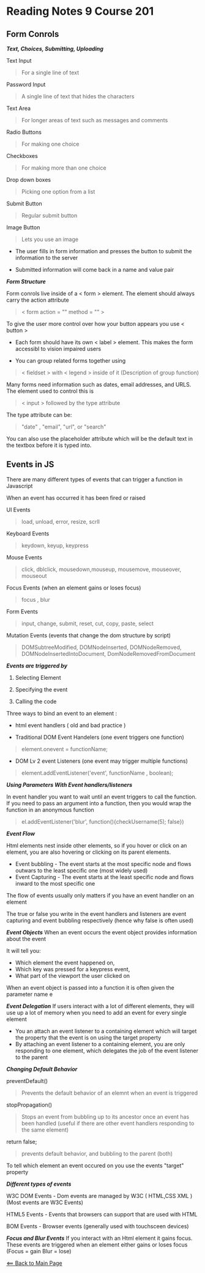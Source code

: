 # Reading Notes 9 Course 201

## Form Conrols

__*Text,  Choices, Submitting, Uploading*__

Text Input
> For a single line of text

Password Input
> A single line of text that hides the characters

Text Area
> For longer areas of text such as messages and comments

Radio Buttons
> For making one choice

Checkboxes
> For making more than one choice

Drop down boxes
> Picking one option from a list

Submit Button
> Regular submit button

Image Button
> Lets you use an image

- The user fills in form information and presses the button to submit the information to the server

- Submitted information will come back in a name and value pair

__*Form Structure*__

Form conrols live inside of a < form > element. The element should always carry the action attribute

> < form action = "" method = "" >

To give the user more control over how your button appears you use < button >

- Each form should have its own < label > element. This makes the form accessibl to vision impaired users

- You can group related forms together using

> < fieldset > with < legend > inside of it (Description of group function)

Many forms need information such as dates, email addresses, and URLS. The element used to control this is
> < input > followed by the type attribute

The type attribute can be:
> "date" , "email", "url", or "search"

You can also use the placeholder attribute which will be the default text in the textbox before it is typed into.

## Events in JS

There are many different types of events that can trigger a function in Javascript

When an event has occurred it has been fired or raised

UI Events
> load, unload, error, resize, scrll

Keyboard Events
> keydown, keyup, keypress

Mouse Events
> click, dblclick, mousedown,mouseup, mousemove, mouseover, mouseout

Focus Events (when an element gains or loses focus)
> focus , blur

Form Events
> input, change, submit, reset, cut, copy, paste, select

Mutation Events (events that change the dom structure by script)
> DOMSubtreeModified, DOMNodeInserted, DOMNodeRemoved, DOMNodeInsertedIntoDocument, DomNodeRemovedFromDocument

__*Events are triggered by*__

1. Selecting Element

2. Specifying the event

3. Calling the code

Three ways to bind an event to an element :

- html event handlers ( old and bad practice )

- Traditional DOM Event Handelers (one event triggers one function)

> element.onevent = functionName;

- DOM Lv 2 event Listeners (one event may trigger multiple functions)

> element.addEventListener('event', functionName , boolean);

__*Using Parameters With Event handlers/listeners*__

In event handler you want to wait until an event triggers to call the function. If you need to pass an argument into a function, then you would wrap the function in an anonymous function
> el.addEventListener('blur', function(){checkUsername(5); false})

__*Event Flow*__

Html elements nest inside other elements, so if you hover or click on an element, you are also hovering or clicking on its parent elements.

- Event bubbling - The event starts at the most specific node and flows outwars to the least specific one (most widely used)
- Event Capturing - The event starts at the least specific node and flows inward to the most specific one

The flow of events usually only matters if you have an event handler on an element

The true or false you write in the event handlers and listeners are event capturing and event bubbling respectively (hence why false is often used)

__*Event Objects*__
When an event occurs the event object provides information about the event

It will tell you:

- Which element the event happened on,
- Which key was pressed for a keypress event,
- What part of the viewport the user clicked on

When an event object is passed into a function it is often given the parameter name e

__*Event Delegation*__
If users interact with a lot of different elements, they will use up a lot of memory when you need to add an event for every single element

- You an attach an event listener to a containing element which will target the property that the event is on using the target property
- By attaching an event listener to a containing element, you are only responding to one element, which delegates the job of the event listener to the parent

__*Changing Default Behavior*__

preventDefault()
> Prevents the default behavior of an elemnt when an event is triggered

stopPropagation()
> Stops an event from bubbling up to its ancestor once an event has been handled (useful if there are other event handlers responding to the same element)

return false;
> prevents default behavior, and bubbling to the parent (both)

To tell which element an event occured on you use the events "target" property

__*Different types of events*__

W3C DOM Events - Dom events are managed by W3C ( HTML,CSS XML ) (Most events are W3C Events)

HTML5 Events - Events that browsers can support that are used with HTML

BOM Events - Browser events (generally used with touchsceen devices)

__*Focus and Blur Events*__
If you interact with an Html element it gains focus. These events are triggered when an element either gains or loses focus (Focus = gain Blur = lose)

[<== Back to Main Page](README.md)
